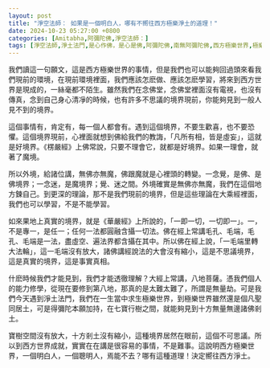 ```yaml
---
layout: post
title: "淨空法師： 如果是一個明白人，哪有不嚮往西方極樂淨土的道理！"
date: 2024-10-23 05:27:00 +0800
categories: [Amitabha,阿彌陀佛,淨空法師：]
tags: [淨空法師,淨土法門,是心作佛，是心是佛,阿彌陀佛,南無阿彌陀佛,西方極樂世界,極樂世界,念佛,十念法,都攝六根,老實念佛,帶業往生,信願持名,無量壽經,華嚴經,一即一切，一切即一,不可以少善根福德因緣得生彼國,凡所有相，皆是虛妄,一切有為法，如夢幻泡影,地獄門前僧道多,魔障,道高一尺，魔高一丈,謠言止於智者,佛氏門中，有求必應,因果通三世,三尸神,祿盡人亡,福報,天地有司過之神,楞嚴經,魔境,無佛亦無魔,起心動念,邪師說法，如恆河沙,佛法重實質不重形式,起心動念,不間斷,蓮花,佛力加持,因果,持戒,身口意,五戒,持戒,果報,懺悔]
---
```


我們讀這一句願文，這是西方極樂世界的事情，但是我們也可以能夠回過頭來看我們現前的環境，在現前環境裡面，我們應該怎麽做、應該怎麽學習，將來到西方世界是現成的，一絲毫都不陌生。雖然我們在念佛堂，念佛堂裡面沒有電視，也沒有傳真，念到自己身心清凈的時候，也有許多不思議的境界現前，你能夠見到一般人見不到的境界。      

這個事情有，肯定有，每一個人都會有。遇到這個境界，不要生歡喜，也不要恐懼。這個境界現前，心裡面就想到佛給我們的教誨，「凡所有相，皆是虛妄」，這就是好境界。《楞嚴經》上佛常說，只要不理會它，就都是好境界。如果一理會，就著了魔境。      

所以外境，給諸位講，無佛亦無魔，佛跟魔就是心裡頭的轉變。一念覺，是佛、是佛境界；一念迷，是魔境界；覺、迷之間。外境確實是無佛亦無魔，我們在這個地方鍊自己。到更深的理論，那不是我們現前的境界，但是這些理論在大乘經裡面，我們也可以學習，不是不能學習。      

如來果地上真實的境界，就是《華嚴經》上所說的，「一即一切，一切即一」。一，不是專一，是任一；任何一法都圓融含攝一切法。佛在經上常講毛孔、毛端，毛孔、毛端是一法，盡虛空、遍法界都含攝在其中。所以佛在經上說，「一毛端里轉大法輪」，這一毛端沒有放大，諸佛講經說法的大會沒有縮小，這是不思議境界，這是真實的境界，這是事實真相。      

什麽時候我們才能見到，我們才能透徹理解？大經上常講，八地菩薩。憑我們個人的能力修學，從現在要修到第八地，那真的是太難太難了，所謂是無量劫。可是我們今天遇到淨土法門，我們在一生當中求生極樂世界，到極樂世界雖然還是個凡聖同居土，可是得彌陀本願加持，在七寶行樹之間，就能夠見到十方無量無邊諸佛剎土。        

寶樹空間沒有放大，十方剎土沒有縮小，這種境界居然在眼前，這個不可思議。所以到西方世界成就，實實在在講是很容易的事情，不是難事。這說明西方極樂世界，一個明白人，一個聰明人，焉能不去？哪有這種道理！決定嚮往西方淨土。        